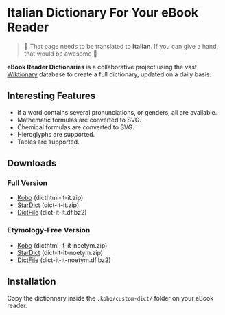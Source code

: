 # Italian Dictionary For Your eBook Reader

> 🥇 That page needs to be translated to **Italian**. If you can give a hand, that would be awesome 🥰

**eBook Reader Dictionaries** is a collaborative project using the vast [Wiktionary](https://it.wiktionary.org/) database to create a full dictionary, updated on a daily basis.

## Interesting Features

- If a word contains several pronunciations, or genders, all are available.
- Mathematic formulas are converted to SVG.
- Chemical formulas are converted to SVG.
- Hieroglyphs are supported.
- Tables are supported.

## Downloads

### Full Version

- [Kobo](https://github.com/BoboTiG/ebook-reader-dict/releases/download/it/dicthtml-it-it.zip) (dicthtml-it-it.zip)
- [StarDict](https://github.com/BoboTiG/ebook-reader-dict/releases/download/it/dict-it-it.zip) (dict-it-it.zip)
- [DictFile](https://github.com/BoboTiG/ebook-reader-dict/releases/download/it/dict-it-it.df.bz2) (dict-it-it.df.bz2)

### Etymology-Free Version

- [Kobo](https://github.com/BoboTiG/ebook-reader-dict/releases/download/it/dicthtml-it-it-noetym.zip) (dicthtml-it-it-noetym.zip)
- [StarDict](https://github.com/BoboTiG/ebook-reader-dict/releases/download/it/dict-it-it-noetym.zip) (dict-it-it-noetym.zip)
- [DictFile](https://github.com/BoboTiG/ebook-reader-dict/releases/download/it/dict-it-it-noetym.df.bz2) (dict-it-it-noetym.df.bz2)

## Installation

Copy the dictionnary inside the `.kobo/custom-dict/` folder on your eBook reader.
